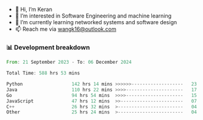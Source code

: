 - 👋 Hi, I’m Keran
- 👀 I’m interested in Software Engineering and machine learning
- 🌱 I’m currently learning networked systems and software design
- 📫 Reach me via wangk16@outlook.com


###  📊 Development breakdown
<!--START_SECTION:waka-->

```rust
From: 21 September 2023 - To: 06 December 2024

Total Time: 588 hrs 53 mins

Python                  142 hrs 14 mins >>>>>>-------------------   23.16 %
Java                    110 hrs 22 mins >>>>---------------------   17.97 %
Go                      94 hrs 54 mins  >>>>---------------------   15.45 %
JavaScript              47 hrs 12 mins  >>-----------------------   07.69 %
C++                     26 hrs 32 mins  >------------------------   04.32 %
Other                   25 hrs 24 mins  >------------------------   04.14 %
```

<!--END_SECTION:waka-->

<!---
keran-w/keran-w is a ✨ special ✨ repository because its `README.md` (this file) appears on your GitHub profile.
You can click the Preview link to take a look at your changes.
--->
